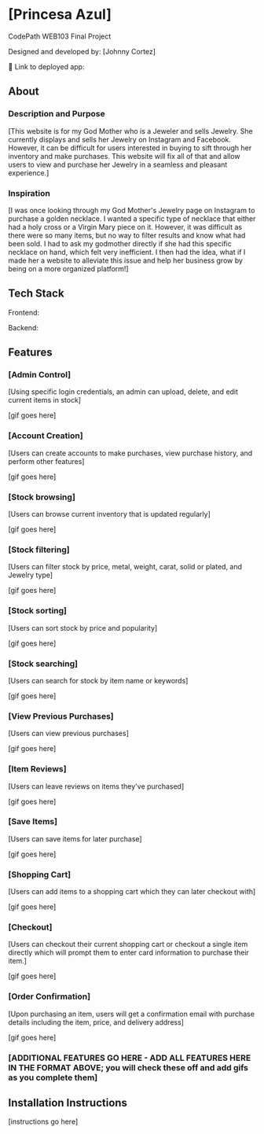 # [Princesa Azul]

CodePath WEB103 Final Project

Designed and developed by: [Johnny Cortez]

🔗 Link to deployed app:

## About

### Description and Purpose

[This website is for my God Mother who is a Jeweler and sells Jewelry. She currently displays and sells her Jewelry on Instagram and Facebook. However, it can be difficult for users interested in buying to sift through her inventory and make purchases. This website will fix all of that and allow users to view and purchase her Jewelry in a seamless and pleasant experience.]

### Inspiration

[I was once looking through my God Mother's Jewelry page on Instagram to purchase a golden necklace. I wanted a specific type of necklace that either had a holy cross or a Virgin Mary piece on it. However, it was difficult as there were so many items, but no way to filter results and know what had been sold. I had to ask my godmother directly if she had this specific necklace on hand, which felt very inefficient. I then had the idea, what if I made her a website to alleviate this issue and help her business grow by being on a more organized platform!]

## Tech Stack

Frontend: 

Backend:

## Features

### [Admin Control]

[Using specific login credentials, an admin can upload, delete, and edit current items in stock]

[gif goes here]

### [Account Creation]

[Users can create accounts to make purchases, view purchase history, and perform other features]

[gif goes here]

### [Stock browsing]

[Users can browse current inventory that is updated regularly]

[gif goes here]

### [Stock filtering]

[Users can filter stock by price, metal, weight, carat, solid or plated, and Jewelry type]

[gif goes here]

### [Stock sorting]

[Users can sort stock by price and popularity]

[gif goes here]

### [Stock searching]

[Users can search for stock by item name or keywords]

[gif goes here]

### [View Previous Purchases]

[Users can view previous purchases]

[gif goes here]

### [Item Reviews]

[Users can leave reviews on items they've purchased]

[gif goes here]

### [Save Items]

[Users can save items for later purchase]

[gif goes here]

### [Shopping Cart]

[Users can add items to a shopping cart which they can later checkout with]

[gif goes here]

### [Checkout]

[Users can checkout their current shopping cart or checkout a single item directly which will prompt them to enter card information to purchase their item.]

[gif goes here]

### [Order Confirmation]

[Upon purchasing an item, users will get a confirmation email with purchase details including the item, price, and delivery address]

[gif goes here]

### [ADDITIONAL FEATURES GO HERE - ADD ALL FEATURES HERE IN THE FORMAT ABOVE; you will check these off and add gifs as you complete them]

## Installation Instructions

[instructions go here]
